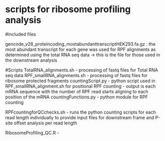 # scripts for ribosome profiling analysis 

#included files

gencode_v28_proteincoding_mostabundanttranscriptHEK293.fa.gz : the most abundant transcript for each gene was used for RPF alignments as determined using the total RNA seq data -> this is the file for those used in the downstream analysis

#Scripts
TotalRNA_alignments.sh - processing of fastq files for Total RNA seq data
RPF_smallRNA_alignments.sh - processing of fastq files for ribosome protected fragments
countingScript.py - python script used in RPF_smallRNA_alignment.sh for positional RPF counting - output is each mRNA sequence with the number of RPF read starts aligning to each position of the mRNA
countingFunctions.py - python module for RPF counting

RPFcountingforQCchecks.sh - runs the python counting scripts for each read length individually to provide input files for downstream frame and P-site offset analysis per read length

RibosomeProfiling_QC.R - 

